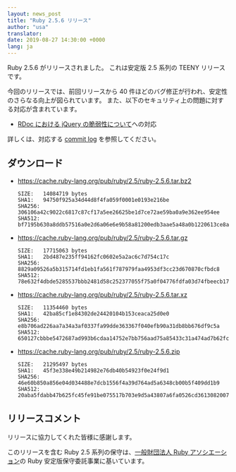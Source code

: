 ```yaml
---
layout: news_post
title: "Ruby 2.5.6 リリース"
author: "usa"
translator:
date: 2019-08-27 14:30:00 +0000
lang: ja
---
```


Ruby 2.5.6 がリリースされました。
これは安定版 2.5 系列の TEENY リリースです。

今回のリリースでは、前回リリースから 40 件ほどのバグ修正が行われ、安定性のさらなる向上が図られています。
また、以下のセキュリティ上の問題に対する対応が含まれています。

* [RDoc における jQuery の脆弱性について](/ja/news/2019/08/27/multiple-jquery-vulnerabilities-in-rdoc/)への対応

詳しくは、対応する [commit log](https://github.com/ruby/ruby/compare/v2_5_5...v2_5_6) を参照してください。

## ダウンロード

* <https://cache.ruby-lang.org/pub/ruby/2.5/ruby-2.5.6.tar.bz2>

      SIZE:   14084719 bytes
      SHA1:   94750f925a34d44d8f4fa059f0001e0193e216be
      SHA256: 306106a42c9022c6817c87cf17a5ee26625be1d7ce72ae59ba0a9e362ee954ee
      SHA512: bf7195b630a8ddb57516a0e2d6a06e6e9b58a81200edb3aae5a48a0b1220613ce8a55892f6f4b9141730a119a893fc35e126fe1c1c4a8852cda43218a61f559f

* <https://cache.ruby-lang.org/pub/ruby/2.5/ruby-2.5.6.tar.gz>

      SIZE:   17715063 bytes
      SHA1:   2bd487e235ff94162fc0602e5a2ac6c7d754c17c
      SHA256: 8829a09526a5b315714fd1eb1fa561f787979faa4953df3cc23d670870cfbdc8
      SHA512: 78e632f4dbde5285537bbb2481d58c252377055f75a0f04776fdfa03d74fbeecb1780800845ae2c9db78b6305851f17c5e80485215f547b4840d979675714d37

* <https://cache.ruby-lang.org/pub/ruby/2.5/ruby-2.5.6.tar.xz>

      SIZE:   11354460 bytes
      SHA1:   42ba85cf1e84302de24420104b153ceaca25d0e0
      SHA256: e8b706ad226aa7a34a3af0337fa99dde363367f040efb90a31db8bb676df9c5a
      SHA512: 650127cbbbe5472687ad993b6cdaa14752e7bb756aad75a85433c31a474ad7b62fc01ae6515b62d242ecb4d12c6f3fd9d447607758faf071c8692fbe020635e5

* <https://cache.ruby-lang.org/pub/ruby/2.5/ruby-2.5.6.zip>

      SIZE:   21295497 bytes
      SHA1:   45f3e338e49b214982e76db40b54923f0e24f9d1
      SHA256: 46e60b850a856e04d034488e7dcb1556f4a39d764ad5a6348cb00b5f409dd1b9
      SHA512: 20aba5fdabb47b625fc45fe91be075517b703e9d5a43807a6fa0526cd361308200787ccd9113a8bdad3328b5b5b1fcdf20f78d16f80d11e7349c5ab65af76d6a

## リリースコメント

リリースに協力してくれた皆様に感謝します。

このリリースを含む Ruby 2.5 系列の保守は、[一般財団法人 Ruby アソシエーション](http://www.ruby.or.jp/)の Ruby 安定版保守委託事業に基いています。
